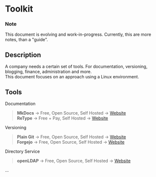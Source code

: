 # Toolkit
### Note
This document is evolving and work-in-progress. Currently, this are more notes, than a "guide".

## Description
A company needs a certain set of tools. For documentation, versioning, blogging, finance, administration and more.  
This document focuses on an approach using a Linux environment.  

## Tools
Documentation
> **MkDocs** -> Free, Open Source, Self Hosted -> [Website](https://www.mkdocs.org/)  
> **ReType** -> Free + Pay, Self Hosted -> [Website](https://retype.com/)  

Versioning  
> **Plain Git** -> Free, Open Source, Self Hosted -> [Website](https://git-scm.com/)  
> **Forgejo** -> Free, Open Source, Self Hosted -> [Website](https://forgejo.org)

Directory Service  
> **openLDAP** -> Free, Open Source, Self Hosted -> [Website](https://www.openldap.org)

...


